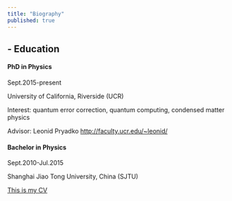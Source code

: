 ```yaml
---
title: "Biography"
published: true
---
```


## - Education

#### PhD in Physics

Sept.2015-present

University of California, Riverside (UCR)

Interest: quantum error correction, quantum computing, condensed matter physics

Advisor: Leonid Pryadko <a href="http://faculty.ucr.edu/~leonid/"> http://faculty.ucr.edu/~leonid/ </a>

#### Bachelor in Physics

Sept.2010-Jul.2015

Shanghai Jiao Tong University, China (SJTU)

  <a class="{% if site.style == 'dark' %}text-white{% endif %}" href="/zwl_assets/weilei-cv.pdf">
    This is my CV
  </a>